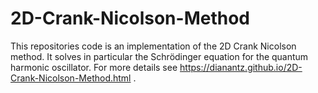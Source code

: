# 2D-Crank-Nicolson-Method
This repositories code is an implementation of the 2D Crank Nicolson method. 
It solves in particular the Schrödinger equation for the quantum harmonic oscillator. 
For more details see https://dianantz.github.io/2D-Crank-Nicolson-Method.html .
